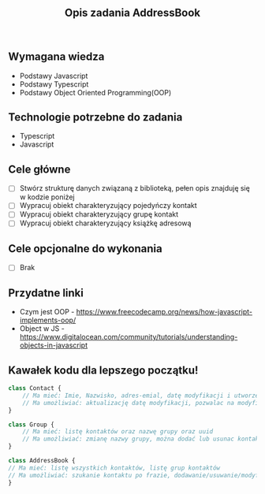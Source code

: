 <h2 align="center">Opis zadania AddressBook </h2>

<br>

## Wymagana wiedza
- Podstawy Javascript
- Podstawy Typescript
- Podstawy Object Oriented Programming(OOP)
 
## Technologie potrzebne do zadania

- Typescript
- Javascript

## Cele główne

* [ ] Stwórz strukturę danych związaną z biblioteką, pełen opis znajduję się w kodzie poniżej
* [ ] Wypracuj obiekt charakteryzujący pojedyńczy kontakt
* [ ] Wypracuj obiekt charakteryzujący grupę kontakt
* [ ] Wypracuj obiekt charakteryzujący książkę adresową

## Cele opcjonalne do wykonania

* [ ] Brak

## Przydatne linki

- Czym jest OOP - https://www.freecodecamp.org/news/how-javascript-implements-oop/
- Object w JS - https://www.digitalocean.com/community/tutorials/understanding-objects-in-javascript

## Kawałek kodu dla lepszego początku!

```javascript
class Contact {
    // Ma mieć: Imie, Nazwisko, adres-emial, datę modyfikacji i utworzenia, uuid
    // Ma umożliwiać: aktualizację datę modyfikacji, pozwalac na modyfikację imienia, nazwiska oraz adresu email
}

class Group {
    // Ma mieć: listę kontaktów oraz nazwę grupy oraz uuid
    // Ma umożliwiać: zmianę nazwy grupy, można dodać lub usunac kontakt z grupy, można sprawdzić czy kontakt istnieje w grupie
}

class AddressBook {
// Ma mieć: listę wszystkich kontaktów, listę grup kontaktów 
// Ma umożliwiać: szukanie kontaktu po frazie, dodawanie/usuwanie/modyfikacje nowych kontaktów, dodawanie/usuwanie/modyfikacje nowych grup
}
```
